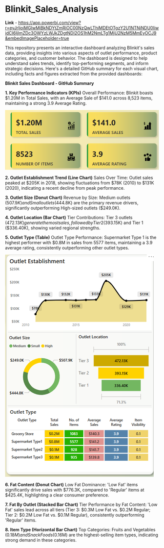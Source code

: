 # Blinkit_Sales_Analysis
**Link** - https://app.powerbi.com/view?r=eyJrIjoiMGIwMjBkNDYtZmRiOC00NzQwLThiMDEtOTgzY2U1NTNiNDU0IiwidCI6IjlmZDc3OWYzLWJkZDgtNDI2OS1hM2NmLTg1MjU2NzM5MmEyOCJ9&embedImagePlaceholder=true 

This repository presents an interactive dashboard analyzing Blinkit's sales data, providing insights into various aspects of outlet performance, product categories, and customer behavior. The dashboard is designed to help understand sales trends, identify top-performing segments, and inform strategic decisions.
Here's a detailed GitHub summary for each visual chart, including facts and figures extracted from the provided dashboards:

**Blinkit Sales Dashboard - GitHub Summary**

**1. Key Performance Indicators (KPIs)**
Overall Performance: Blinkit boasts $1.20M in Total Sales, with an Average Sale of $141.0 across 8,523 items, maintaining a strong 3.9 Average Rating.

![Image Alt](https://github.com/vasuverma17/Blinkit_Sales_Analysis/blob/main/Screenshot%202025-06-29%20135113.png?raw=true)

**2. Outlet Establishment Trend (Line Chart)**
Sales Over Time: Outlet sales peaked at $205K in 2018, showing fluctuations from $78K (2010) to $131K (2020), indicating a recent decline from peak performance.

**3. Outlet Size (Donut Chart)**
Revenue by Size: Medium outlets ($507.9K) and Small outlets ($444.8K) are the primary revenue drivers, significantly outperforming High-sized outlets ($249.0K).

**4. Outlet Location (Bar Chart)**
Tier Contributions: Tier 3 outlets ($472.13K) generate the most sales, followed by Tier 2 ($393.15K) and Tier 1 ($336.40K), showing varied regional strengths.

**5. Outlet Type (Table)**
Outlet Type Performance: Supermarket Type 1 is the highest performer with $0.8M in sales from 5577 items, maintaining a 3.9 average rating, consistently outperforming other outlet types.

![Image Alt](https://github.com/vasuverma17/Blinkit_Sales_Analysis/blob/main/Screenshot%202025-06-29%20135133.png?raw=true)

**6. Fat Content (Donut Chart)**
Low Fat Dominance: 'Low Fat' items significantly drive sales with $776.3K, compared to 'Regular' items at $425.4K, highlighting a clear consumer preference.

**7. Fat By Outlet (Stacked Bar Chart)**
Tier Performance by Fat Content: 'Low Fat' sales lead across all tiers (Tier 3: $0.3M Low Fat vs. $0.2M Regular; Tier 2: $0.2M Low Fat vs. $0.1M Regular), consistently outperforming 'Regular' items.

**8. Item Type (Horizontal Bar Chart)**
Top Categories: Fruits and Vegetables ($0.18M) and Snack Foods ($0.16M) are the highest-selling item types, indicating strong demand in these categories.


